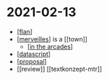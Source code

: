 # 2021-02-13

- [[flan]]
- [[merveilles]] is a [[town]]
  - [[in the arcades]]
- [[datascript]]
- [[proposal]]
- [[review]] [[textkonzept-mtr]]

[//begin]: # "Autogenerated link references for markdown compatibility"
[flan]: ../flan "Flan"
[merveilles]: ../merveilles "Merveilles"
[in the arcades]: ../in-the-arcades "In the Arcades"
[datascript]: ../datascript "Datascript"
[proposal]: ../proposal "Proposal"
[//end]: # "Autogenerated link references"